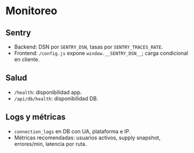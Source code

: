 # Monitoreo

## Sentry
- Backend: DSN por `SENTRY_DSN`, tasas por `SENTRY_TRACES_RATE`.
- Frontend: `/config.js` expone `window.__SENTRY_DSN__`; carga condicional en cliente.

## Salud
- `/health`: disponibilidad app.
- `/api/db/health`: disponibilidad DB.

## Logs y métricas
- `connection_logs` en DB con UA, plataforma e IP.
- Métricas recomendadas: usuarios activos, supply snapshot, errores/min, latencia por ruta.
